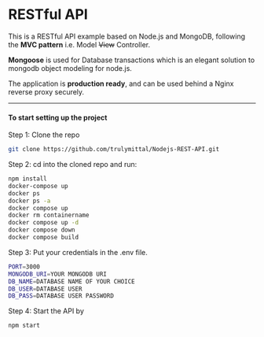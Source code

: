 # RESTful API

This is a RESTful API example based on Node.js and MongoDB, following the **MVC pattern** i.e. Model ~~View~~ Controller.

**Mongoose** is used for Database transactions which is an elegant solution to mongodb object modeling for node.js.

The application is **production ready**, and can be used behind a Nginx reverse proxy securely.

---

#### To start setting up the project

Step 1: Clone the repo

```bash
git clone https://github.com/trulymittal/Nodejs-REST-API.git
```

Step 2: cd into the cloned repo and run:

```bash
npm install
docker-compose up
docker ps
docker ps -a
docker compose up
docker rm containername
docker compose up -d
docker compose down
docker compose build
```

Step 3: Put your credentials in the .env file.

```bash
PORT=3000
MONGODB_URI=YOUR MONGODB URI
DB_NAME=DATABASE NAME OF YOUR CHOICE
DB_USER=DATABASE USER
DB_PASS=DATABASE USER PASSWORD 
```

Step 4: Start the API by

```bash
npm start
```
